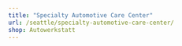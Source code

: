 ```yaml
---
title: "Specialty Automotive Care Center"
url: /seattle/specialty-automotive-care-center/
shop: Autowerkstatt
---
```

